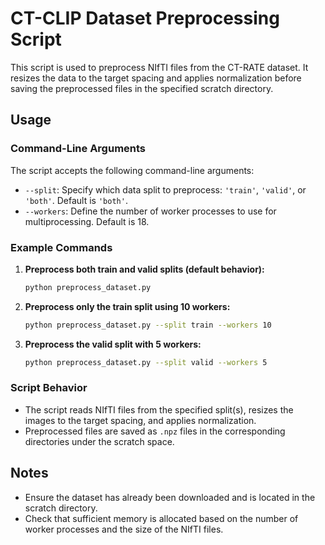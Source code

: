 # CT-CLIP Dataset Preprocessing Script

This script is used to preprocess NIfTI files from the CT-RATE dataset. It resizes the data to the target spacing and applies normalization before saving the preprocessed files in the specified scratch directory.

## Usage

### Command-Line Arguments

The script accepts the following command-line arguments:

- `--split`: Specify which data split to preprocess: `'train'`, `'valid'`, or `'both'`. Default is `'both'`.
- `--workers`: Define the number of worker processes to use for multiprocessing. Default is 18.

### Example Commands

1. **Preprocess both train and valid splits (default behavior):**

    ```bash
    python preprocess_dataset.py
    ```

2. **Preprocess only the train split using 10 workers:**

    ```bash
    python preprocess_dataset.py --split train --workers 10
    ```

3. **Preprocess the valid split with 5 workers:**

    ```bash
    python preprocess_dataset.py --split valid --workers 5
    ```

### Script Behavior

- The script reads NIfTI files from the specified split(s), resizes the images to the target spacing, and applies normalization.
- Preprocessed files are saved as `.npz` files in the corresponding directories under the scratch space.

## Notes

- Ensure the dataset has already been downloaded and is located in the scratch directory.
- Check that sufficient memory is allocated based on the number of worker processes and the size of the NIfTI files.
